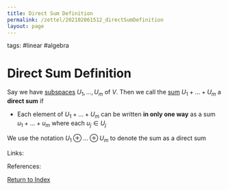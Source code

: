 ```yaml
---
title: Direct Sum Definition
permalink: /zettel/202102061512_directSumDefinition
layout: page
---
```

tags: #linear #algebra

# Direct Sum Definition

Say we have [subspaces](202102061429_subspaceDefinition) $U_1, \ldots, U_m$ of $V$. Then we call the [sum](202102061453_sumOfSubsetsDefinition)
$U_1 + \ldots + U_m$ a **direct sum** if
- Each element of $U_1 + \ldots + U_m$ can be written **in only one way** as a sum $u_1 + \ldots + u_m$ where each $u_j \in U_j$

We use the notation $U_1 \oplus \ldots \oplus U_m$ to denote the sum as a direct sum

Links: 

References: 

[Return to Index](index)